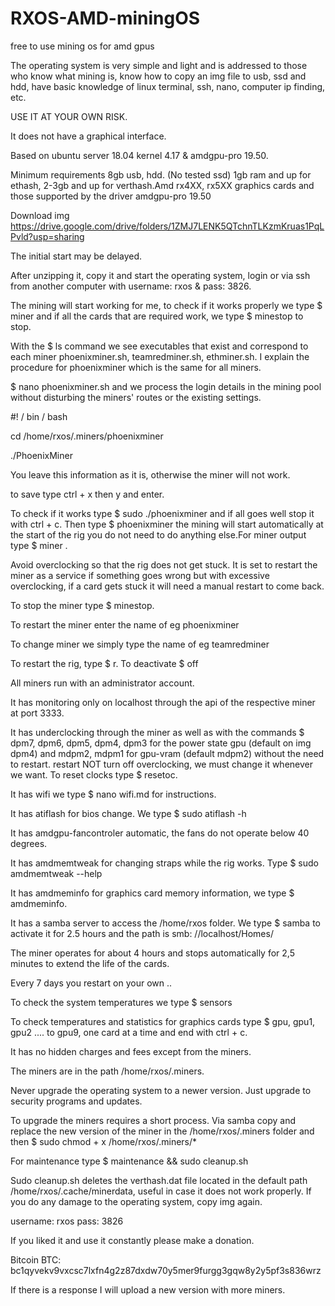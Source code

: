 # RXOS-AMD-miningOS
free to use mining os for amd gpus

The operating system is very simple and light and is addressed to those who know what mining is, know how to copy an img file to usb, ssd and hdd, have basic knowledge of linux terminal, ssh, nano, computer ip finding, etc.

USE IT AT YOUR OWN RISK.

It does not have a graphical interface.

Based on ubuntu server 18.04 kernel 4.17 & amdgpu-pro 19.50.

Minimum requirements 8gb usb, hdd. (No tested ssd) 1gb ram and up for ethash, 2-3gb and up for verthash.Amd rx4XX, rx5XX graphics cards and those supported by the driver amdgpu-pro 19.50

Download img https://drive.google.com/drive/folders/1ZMJ7LENK5QTchnTLKzmKruas1PqLPvld?usp=sharing

The initial start may be delayed.

After unzipping it, copy it and start the operating system, login or via ssh from another computer with username: rxos & pass: 3826.

The mining will start working for me, to check if it works properly we type $ miner and if all the cards that are required work, we type $ minestop to stop.

With the $ ls command we see executables that exist and correspond to each miner phoenixminer.sh, teamredminer.sh, ethminer.sh. I explain the procedure for phoenixminer which is the same for all miners.

$ nano phoenixminer.sh and we process the login details in the mining pool without disturbing the miners' routes or the existing settings.

#! / bin / bash

cd /home/rxos/.miners/phoenixminer

./PhoenixMiner

You leave this information as it is, otherwise the miner will not work.

to save type ctrl + x then y and enter.

To check if it works type $ sudo ./phoenixminer and if all goes well stop it with ctrl + c. Then type $ phoenixminer the mining will start automatically at the start of the rig you do not need to do anything else.For miner output type $ miner .

Avoid overclocking so that the rig does not get stuck. It is set to restart the miner as a service if something goes wrong but with excessive overclocking, if a card gets stuck it will need a manual restart to come back.

To stop the miner type $ minestop.

To restart the miner enter the name of eg phoenixminer

To change miner we simply type the name of eg teamredminer

To restart the rig, type $ r. To deactivate $ off

All miners run with an administrator account.

It has monitoring only on localhost through the api of the respective miner at port 3333.

It has underclocking through the miner as well as with the commands $ dpm7, dpm6, dpm5, dpm4, dpm3 for the power state gpu (default on img dpm4) and mdpm2, mdpm1 for gpu-vram (default mdpm2) without the need to restart. restart NOT turn off overclocking, we must change it whenever we want. To reset clocks type $ resetoc.

It has wifi we type $ nano wifi.md for instructions.

It has atiflash for bios change. We type $ sudo atiflash -h

It has amdgpu-fancontroler automatic, the fans do not operate below 40 degrees.

It has amdmemtweak for changing straps while the rig works. Type $ sudo amdmemtweak --help

It has amdmeminfo for graphics card memory information, we type $ amdmeminfo.

It has a samba server to access the /home/rxos folder. We type $ samba to activate it for 2.5 hours and the path is smb: //localhost/Homes/

The miner operates for about 4 hours and stops automatically for 2,5 minutes to extend the life of the cards.

Every 7 days you restart on your own ..

To check the system temperatures we type $ sensors 

To check temperatures and statistics for graphics cards type $ gpu, gpu1, gpu2 .... to gpu9, one card at a time and end with ctrl + c.

It has no hidden charges and fees except from the miners.

The miners are in the path /home/rxos/.miners.

Never upgrade the operating system to a newer version. Just upgrade to security programs and updates.

To upgrade the miners requires a short process. Via samba copy and replace the new version of the miner in the /home/rxos/.miners folder and then $ sudo chmod + x /home/rxos/.miners/*

For maintenance type $ maintenance && sudo cleanup.sh

Sudo cleanup.sh deletes the verthash.dat file located in the default path /home/rxos/.cache/minerdata, useful in case it does not work properly.
If you do any damage to the operating system, copy img again.

username: rxos
pass: 3826

If you liked it and use it constantly please make a donation.

Bitcoin BTC: bc1qyvekv9vxcsc7lxfn4g2z87dxdw70y5mer9furgg3gqw8y2y5pf3s836wrz

If there is a response I will upload a new version with more miners.
